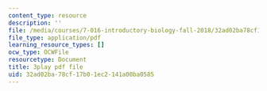 ```yaml
---
content_type: resource
description: ''
file: /media/courses/7-016-introductory-biology-fall-2018/32ad02ba78cf17b01ec2141a00ba0585_Ao-r2nsib_Y.pdf
file_type: application/pdf
learning_resource_types: []
ocw_type: OCWFile
resourcetype: Document
title: 3play pdf file
uid: 32ad02ba-78cf-17b0-1ec2-141a00ba0585
---
```

